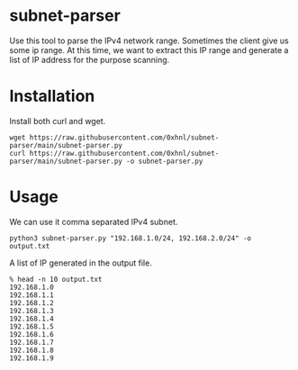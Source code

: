 # subnet-parser

Use this tool to parse the IPv4 network range. Sometimes the client give us some ip range. At this time, we want to extract this IP range and generate a list of IP address for the purpose scanning.

# Installation

Install both curl and wget.

```
wget https://raw.githubusercontent.com/0xhnl/subnet-parser/main/subnet-parser.py
curl https://raw.githubusercontent.com/0xhnl/subnet-parser/main/subnet-parser.py -o subnet-parser.py
```

# Usage

We can use it comma separated IPv4 subnet.

```
python3 subnet-parser.py "192.168.1.0/24, 192.168.2.0/24" -o output.txt
```

A list of IP generated in the output file.

```
% head -n 10 output.txt
192.168.1.0
192.168.1.1
192.168.1.2
192.168.1.3
192.168.1.4
192.168.1.5
192.168.1.6
192.168.1.7
192.168.1.8
192.168.1.9
```
